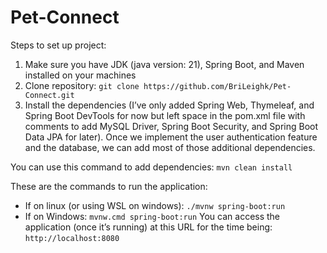 ﻿# Pet-Connect

Steps to set up project:

1. Make sure you have JDK (java version: 21), Spring Boot, and Maven installed on your machines
2. Clone repository: ```git clone https://github.com/BriLeighk/Pet-Connect.git```
5. Install the dependencies (I’ve only added Spring Web, Thymeleaf, and Spring Boot DevTools for now but left space in the pom.xml file with comments to add MySQL Driver, Spring Boot Security, and Spring Boot Data JPA  for later). Once we implement the user authentication feature and the database, we can add most of those additional dependencies.

You can use this command to add dependencies: ```mvn clean install```

These are the commands to run the application:
-	If on linux (or using WSL on windows): ```./mvnw spring-boot:run```
-	If on Windows: ```mvnw.cmd spring-boot:run```
You can access the application (once it’s running) at this URL for the time being: ```http://localhost:8080```
